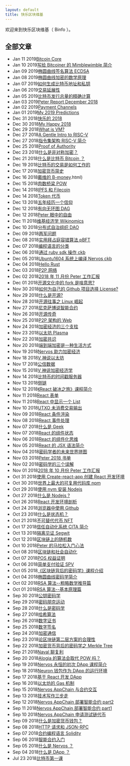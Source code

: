 ```yaml
---
layout: default
title: 快乐区块维基
---
```


欢迎来到快乐区块维基（ Binfo ）。

## 全部文章

- Jan 11 2019[Bitcoin Core](bitcoin-core.html)
- Jan 10 2019[写给 Bitcoiner 的 Mimblewimble 简介](mimblewimble.html)
- Jan 09 2019[椭圆曲线签名算法 ECDSA](ecdsa.html)
- Jan 08 2019[椭圆曲线加密的数学原理](ecdsa-math.html)
- Jan 07 2019[如何生成比特币地址和私钥](gen-address-private-key.html)
- Jan 06 2019[交易延展性](transaction-malleability.html)
- Jan 05 2019[比特币发行总量的精确计算](supply.html)
- Jan 03 2019[Peter Report December 2018](dec-report.html)
- Jan 02 2019[Payment Channels](payment-channels.html)
- Jan 01 2019[My 2019 Predictions](my-2019-predictions.html)
- Dec 31 2018[快乐的 2018](zh-happy-2018.html)
- Dec 30 2018[My Happy 2018](my-happy-2018.html)
- Dec 29 2018[What is VM?](what-is-vm.html)
- Dec 27 2018[A Gentle Intro to RISC-V](en-intro-risc-v.html)
- Dec 27 2018[指令集架构 RISC-V 简介](zh-intro-risc-v.html)
- Dec 25 2018[Proof of Authority](proof-of-authority.html)
- Dec 23 2018[什么是非对称加密？](rsa.html)
- Dec 21 2018[什么是比特币 Bitcoin ？](what-is-btc.html)
- Dec 19 2018[比特币的交易是如何工作的](btc-transaction.html)
- Dec 17 2018[加密货币简史](history-of-cryptocurrency.html)
- Dec 16 2018[戴维的 B-money](b-money).html)
- Dec 15 2018[肉数桥梁 POW](pow.html)
- Dec 14 2018[IPFS 和 Filecoin](ipfs-filecoin.html)
- Dec 14 2018[Token 代币](token.html)
- Dec 13 2018[五年经历一个信仰](belief.html)
- Dec 12 2018[有向无环图 DAG ](dag.html)
- Dec 12 2018[Peter 眼中的自由](peter-freedom.html)
- Dec 11 2018[维基经济学 Wikinomics](wikinomics.html)
- Dec 10 2018[分布式自治组织 DAO](dao.html)
- Dec 09 2018[两军问题](two-army-problem.html)
- Dec 08 2018[实用拜占庭容错算法 pBFT](pbft.html)
- Dec 07 2018[编程语言的分类](programming-languages.html)
- Dec 06 2018[通过 ruby sdk 操作 ckb](ruby-sdk-ckb.html)
- Dec 05 2018[Ubuntu1604 系统上编译 Nervos ckb](ubuntu-ckb.html)
- Dec 04 2018[Hello Rust](hello-rust.html)
- Dec 03 2018[P2P 网络](p2p.html)
- Dec 02 2018[2018 年 11 月份 Peter 工作汇报](nov-report.html)
- Dec 01 2018[开源文化中的 fork 是啥意思?](open-source-fork.html)
- Nov 30 2018[如何为自己的 Github 项目选择 License?](license.html)
- Nov 29 2018[什么是开源?](what-is-open-source.html)
- Nov 28 2018[开源往事之 Linux 崛起](rise-of-linux.html)
- Nov 27 2018[尼克萨博说智能合约](smart-contract.html)
- Nov 26 2018[开源传奇](legend-open-source.html)
- Nov 25 2018[P2P 架构的 Web](p2p-web.html)
- Nov 24 2018[加密经济的三个支柱](312.html)
- Nov 23 2018[以太坊 Plasma](311.html)
- Nov 22 2018[加密共识](310.html)
- Nov 20 2018[端到端加密是一种生活方式](309.html)
- Nov 19 2018[Nervos 助力加密经济](308.html)
- Nov 18 2018[V 神说以太坊](307.html)
- Nov 17 2018[公信数据](306.html)
- Nov 15 2018[V 神说加密经济学](305.html)
- Nov 14 2018[比特币的时间戳服务器](304.html)
- Nov 13 2018[侧链](303.html)
- Nov 12 2018[《React 破冰之旅》课程简介](302.html)
- Nov 11 2018[React 表单](301.html)
- Nov 11 2018[React 中显示一个 List](300.html)
- Nov 10 2018[UTXO 未消费交易输出](299.html)
- Nov 09 2018[React 条件渲染](298.html)
- Nov 08 2018[React 事件处理](297.html)
- Nov 07 2018[什么是 Geek](296.html)
- Nov 07 2018[React 的组件状态](295.html)
- Nov 06 2018[React 的组件化思维](294.html)
- Nov 05 2018[React 的 JSX 语法简介](293.html)
- Nov 04 2018[密码学者的未来世界拼图](292.html)
- Nov 03 2018[Peter 2018 书单](291.html)
- Nov 02 2018[密码学的三个误解](290.html)
- Nov 01 2018[2018 年 10 月份 Peter 工作汇报](289.html)
- Oct 31 2018[使用 Create-react-app 创建 React 开发环境](288.html)
- Oct 30 2018[世界上最大的可复用代码库 npm](287.html)
- Oct 29 2018[使用 nvm 安装 Nodejs](286.html)
- Oct 27 2018[什么是 Nodejs ?](285.html)
- Oct 26 2018[React 开发环境剖析](284.html)
- Oct 24 2018[浏览器中使用 Github](283.html)
- Oct 23 2018[什么是状态机？](282.html)
- Oct 21 2018[不可替代代币 NFT](281.html)
- Oct 17 2018[信任自动化系统 CITA 简介](280.html)
- Oct 13 2018[隔离见证 Segwit](279.html)
- Oct 12 2018[区块链上的随机数](278.html)
- Oct 10 2018[Peter 的马拉松入门心法](277.html)
- Oct 08 2018[区块链和社会自动化](276.html)
- Oct 07 2018[POS 权益证明](275.html)
- Oct 06 2018[简单支付验证 SPV](274.html)
- Oct 05 2018[《区块链背后的密码学》课程介绍](273.html)
- Oct 04 2018[椭圆曲线密码学简介](272.html)
- Oct 02 2018[RSA 算法--粗略数学推导篇](271.html)
- Oct 01 2018[RSA 算法--基本原理篇](270.html)
- Sep 30 2018[公钥密码学](269.html)
- Sep 29 2018[密码朋克运动](268.html)
- Sep 28 2018[什么是密码学](267.html)
- Sep 27 2018[哈希算法](266.html)
- Sep 26 2018[数字证书](265.html)
- Sep 25 2018[数字签名](264.html)
- Sep 24 2018[加密通信](263.html)
- Sep 23 2018[论区块链第二层方案的合理性](262.html)
- Sep 22 2018[加密货币背后的密码学之 Merkle Tree](261.html)
- Sep 21 2018[Naval 聊复利](260.html)
- Sep 20 2018[Alogia 的算法会取代 POW 吗？](259.html)
- Sep 19 2018[Nervos 永恒的初次 DApp 课程简介](258.html)
- Sep 18 2018[Neuron 钱包作为 DApp 的运行环境](257.html)
- Sep 17 2018[基于 React 开发 DApp](256.html)
- Sep 16 2018[以太坊的 Gas 机制](255.html)
- Sep 15 2018[Nervos AppChain 与合约交互](254.html)
- Sep 13 2018[技术写作三步走](253.html)
- Sep 12 2018[Nervos AppChain 部署智能合约 part2](252.html)
- Sep 11 2018[Nervos AppChain 部署智能合约 part1](251.html)
- Sep 10 2018[Nervos AppChain 申请测试链代币](250.html)
- Sep 09 2018[什么是加密货币钱包？](249.html)
- Sep 08 2018[HTTP 请求和 JSON-RPC](248.html)
- Sep 07 2018[合约编程语言 Solidity](247.html)
- Sep 06 2018[智能合约入门](246.html)
- Sep 05 2018[什么是 Nervos ？](245.html)
- Sep 04 2018[什么是 DApp ？](244.html)
- Jul 23 2018[比特币第一课](243.html)
